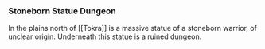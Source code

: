 ### Stoneborn Statue Dungeon

In the plains north of [[Tokra]] is a massive statue of a stoneborn warrior, of unclear origin. Underneath this statue is a ruined dungeon. 



